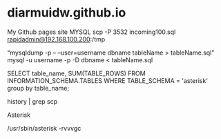 # diarmuidw.github.io
My Github pages site
MYSQL
scp -P 3532 incoming100.sql rapidadmin@192.168.100.200:/tmp

“mysqldump -p – –user=username dbname tableName > tableName.sql”
mysql -u username -p -D dbname < tableName.sql

SELECT table_name, SUM(TABLE_ROWS)       FROM INFORMATION_SCHEMA.TABLES       WHERE TABLE_SCHEMA = 'asterisk' group by table_name;


history | grep scp

Asterisk

/usr/sbin/asterisk -rvvvgc
